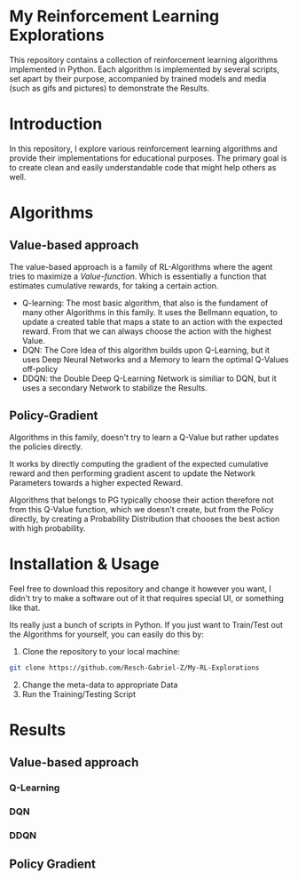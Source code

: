 # My Reinforcement Learning Explorations



This repository contains a collection of reinforcement learning algorithms implemented in Python. Each algorithm is implemented by several scripts, set apart by their purpose, accompanied by trained models and media (such as gifs and pictures) to demonstrate the Results.



# Introduction



In this repository, I explore various reinforcement learning algorithms and provide their implementations for educational purposes. The primary goal is to create clean and easily understandable code that might help others as well.

# Algorithms

## Value-based approach

The value-based approach is a family of RL-Algorithms where the agent tries to maximize a _Value-function_.
Which is essentially a function that estimates cumulative rewards, for taking a certain action.

- Q-learning: The most basic algorithm, that also is the fundament of many other Algorithms in this family. It uses the Bellmann equation, to update a created table that maps a state to an action with the expected reward. From that we can always choose the action with the highest Value.
- DQN: The Core Idea of this algorithm builds upon Q-Learning, but it uses Deep Neural Networks and a Memory to learn the optimal Q-Values off-policy
- DDQN: the Double Deep Q-Learning Network is similiar to DQN, but it uses a secondary Network to stabilize the Results.



## Policy-Gradient

Algorithms in this family, doesn't try to learn a Q-Value but rather updates the policies directly.

It works by directly computing the gradient of the expected cumulative reward and then performing gradient ascent to update the Network Parameters towards a higher expected Reward.

Algorithms that belongs to PG typically choose their action therefore not from this Q-Value function, which we doesn't create, but from the Policy directly, by creating a Probability Distribution that chooses the best action with high probability.

# Installation & Usage



Feel free to download this repository and change it however you want, I didn't try to make a software out of it that requires special UI, or something like that. 

Its really just a bunch of scripts in Python. If you just want to Train/Test out the Algorithms for yourself, you can easily do this by:

1. Clone the repository to your local machine:

```bash
git clone https://github.com/Resch-Gabriel-Z/My-RL-Explorations
```

2. Change the meta-data to appropriate Data
3. Run the Training/Testing Script

# Results



## Value-based approach

### Q-Learning

### DQN

### DDQN

## Policy Gradient

